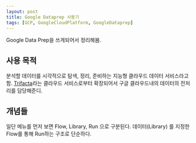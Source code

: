 ```yaml
---
layout: post
title: Google Dataprep 사용기
tags: [GCP, GoogleCloudPlatform, GoogleDataprep]
---
```


Google Data Prep을 쓰게되어서 정리해봄.

## 사용 목적

분석할 데이터를 시각적으로 탐색, 정리, 준비하는 지능형 클라우드 데이터 서비스라고 함. [Trifacta](https://www.trifacta.com/)라는 클라우드 서비스로부터 확장되어서 구글 클라우드내의 데이터의 전처리를 담당해준디. 

## 개념들

일단 메뉴를 먼저 보면 Flow, Library, Run 으로 구분된다. 데이터(Library) 를 지정한 Flow를 통해 Run하는 구조로 단순하다.

